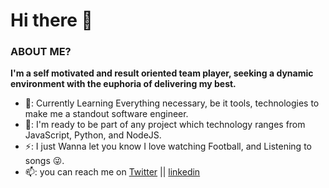 # Hi there 👋


### ABOUT ME?

**I'm a self motivated and result oriented team player, seeking a dynamic environment with the euphoria of delivering my best.** 

 - 🌱: Currently Learning Everything necessary, be it tools, technologies to make me a standout software engineer.  
 - 👯: I'm ready to be part of any project which technology ranges from JavaScript, Python, and NodeJS.
 - ⚡: I just Wanna let you know I love watching Football, and Listening to songs 😜.
 - 📫: you can reach me on [Twitter](https://twitter.com/dkrestdev) || [linkedin](https://www.linkedin.com/in/oluwatosin-akande1)





<!--
**dkrest1/dkrest1** is a ✨ _special_ ✨ repository because its `README.md` (this file) appears on your GitHub profile.

Here are some ideas to get you started:

- 🔭 I’m currently working on ...
- 🌱 I’m currently learning ...
- 👯 I’m looking to collaborate on ...
- 🤔 I’m looking for help with ...
- 💬 Ask me about ...
- 📫 How to reach me: ...
- 😄 Pronouns: ...
- ⚡ Fun fact: ...
-->
